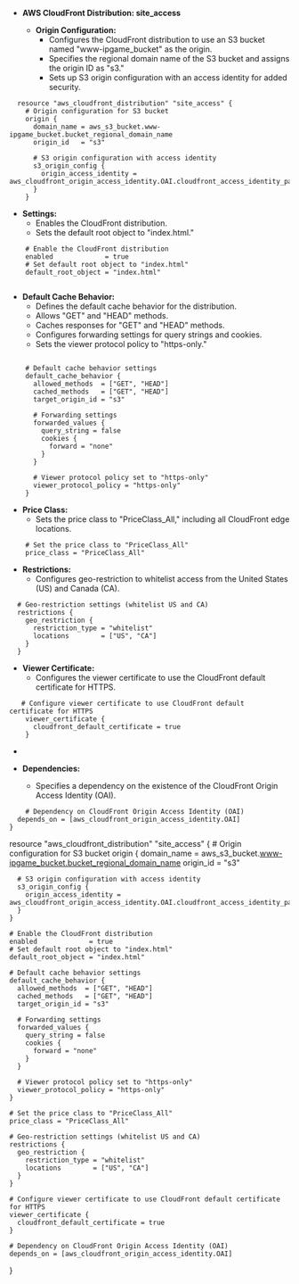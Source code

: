 
- **AWS CloudFront Distribution: site_access**

  - **Origin Configuration:**
    - Configures the CloudFront distribution to use an S3 bucket named "www-ipgame_bucket" as the origin.
    - Specifies the regional domain name of the S3 bucket and assigns the origin ID as "s3."
    - Sets up S3 origin configuration with an access identity for added security.
```
  resource "aws_cloudfront_distribution" "site_access" {
    # Origin configuration for S3 bucket
    origin {
      domain_name = aws_s3_bucket.www-ipgame_bucket.bucket_regional_domain_name
      origin_id   = "s3"

      # S3 origin configuration with access identity
      s3_origin_config {
        origin_access_identity = aws_cloudfront_origin_access_identity.OAI.cloudfront_access_identity_path
      }
    }

```

  - **Settings:**
    - Enables the CloudFront distribution.
    - Sets the default root object to "index.html."
```
    # Enable the CloudFront distribution
    enabled             = true
    # Set default root object to "index.html"
    default_root_object = "index.html"


```   



  - **Default Cache Behavior:**
    - Defines the default cache behavior for the distribution.
    - Allows "GET" and "HEAD" methods.
    - Caches responses for "GET" and "HEAD" methods.
    - Configures forwarding settings for query strings and cookies.
    - Sets the viewer protocol policy to "https-only."

```

    # Default cache behavior settings
    default_cache_behavior {
      allowed_methods  = ["GET", "HEAD"]
      cached_methods   = ["GET", "HEAD"]
      target_origin_id = "s3"

      # Forwarding settings
      forwarded_values {
        query_string = false
        cookies {
          forward = "none"
        }
      }

      # Viewer protocol policy set to "https-only"
      viewer_protocol_policy = "https-only"
    }

```


  - **Price Class:**
    - Sets the price class to "PriceClass_All," including all CloudFront edge locations.

```
    # Set the price class to "PriceClass_All"
    price_class = "PriceClass_All"

```


  - **Restrictions:**
    - Configures geo-restriction to whitelist access from the United States (US) and Canada (CA).
   
  ```
    # Geo-restriction settings (whitelist US and CA)
    restrictions {
      geo_restriction {
        restriction_type = "whitelist"
        locations        = ["US", "CA"]
      }
    }

```

  - **Viewer Certificate:**
    - Configures the viewer certificate to use the CloudFront default certificate for HTTPS.
```
   # Configure viewer certificate to use CloudFront default certificate for HTTPS
    viewer_certificate {
      cloudfront_default_certificate = true
    }

```
  - 

  - **Dependencies:**
    - Specifies a dependency on the existence of the CloudFront Origin Access Identity (OAI).

  ```
      # Dependency on CloudFront Origin Access Identity (OAI)
    depends_on = [aws_cloudfront_origin_access_identity.OAI]
  }

  ```
  
  
  
  
  
  
  
  
  
  
  
  
  resource "aws_cloudfront_distribution" "site_access" {
    # Origin configuration for S3 bucket
    origin {
      domain_name = aws_s3_bucket.www-ipgame_bucket.bucket_regional_domain_name
      origin_id   = "s3"

      # S3 origin configuration with access identity
      s3_origin_config {
        origin_access_identity = aws_cloudfront_origin_access_identity.OAI.cloudfront_access_identity_path
      }
    }

    # Enable the CloudFront distribution
    enabled             = true
    # Set default root object to "index.html"
    default_root_object = "index.html"

    # Default cache behavior settings
    default_cache_behavior {
      allowed_methods  = ["GET", "HEAD"]
      cached_methods   = ["GET", "HEAD"]
      target_origin_id = "s3"

      # Forwarding settings
      forwarded_values {
        query_string = false
        cookies {
          forward = "none"
        }
      }

      # Viewer protocol policy set to "https-only"
      viewer_protocol_policy = "https-only"
    }

    # Set the price class to "PriceClass_All"
    price_class = "PriceClass_All"

    # Geo-restriction settings (whitelist US and CA)
    restrictions {
      geo_restriction {
        restriction_type = "whitelist"
        locations        = ["US", "CA"]
      }
    }

    # Configure viewer certificate to use CloudFront default certificate for HTTPS
    viewer_certificate {
      cloudfront_default_certificate = true
    }

    # Dependency on CloudFront Origin Access Identity (OAI)
    depends_on = [aws_cloudfront_origin_access_identity.OAI]
  }
